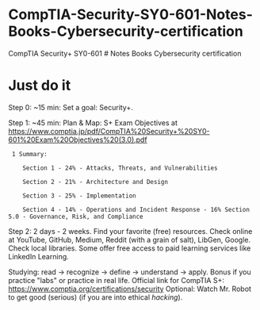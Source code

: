 # CompTIA-Security-SY0-601-Notes-Books-Cybersecurity-certification
CompTIA Security+ SY0-601 # Notes Books Cybersecurity certification

# Just do it #

Step 0: ~15 min: Set a goal: Security+.

Step 1: ~45 min: Plan & Map: S+ Exam Objectives at https://www.comptia.jp/pdf/CompTIA%20Security+%20SY0-601%20Exam%20Objectives%20(3.0).pdf 
     
     1 Summary: 
        
        Section 1 - 24% - Attacks, Threats, and Vulnerabilities
        
        Section 2 - 21% - Architecture and Design
        
        Section 3 - 25% - Implementation
        
        Section 4 - 14% - Operations and Incident Response - 16% Section 5.0 - Governance, Risk, and Compliance

Step 2: 2 days - 2 weeks. Find your favorite (free) resources. 
     Check online at YouTube, GitHub, Medium, Reddit (with a grain of salt), LibGen, Google.
     Check local libraries. Some offer free access to paid learning services like LinkedIn Learning.


Studying: read -> recognize -> define -> understand -> apply. Bonus if you practice "labs" or practice in real life.
Official link for CompTIA S+: https://www.comptia.org/certifications/security
Optional: Watch Mr. Robot to get good (serious) (if you are into ethical *hacking*).

